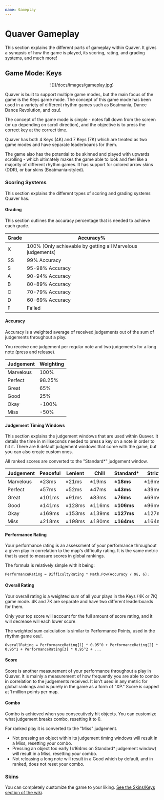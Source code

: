 ```yaml
---
name: Gameplay
---
```


# Quaver Gameplay

This section explains the different parts of gameplay within Quaver. It gives a synopsis of how the game is played, its scoring, rating, and grading systems, and much more!

## Game Mode: Keys

<center>
![](/docs/images/gameplay.jpg)
</center>

Quaver is built to support multiple game modes, but the main focus of the game is the Keys game mode. The concept of this game mode has been used in a variety of different rhythm games such as Beatmania, Dance Dance Revolution, and osu!.

The concept of the game mode is simple - notes fall down from the screen (or up depending on scroll direction), and the objective is to press the correct key at the correct time.

Quaver has both 4 Keys (4K) and 7 Keys (7K) which are treated as two game modes and have separate leaderboards for them.

The game also has the potential to be skinned and played with upwards scrolling - which ultimately makes the game able to look and feel like a majority of different rhythm games. It has support for colored arrow skins (DDR), or bar skins (Beatmania-styled).

### Scoring Systems

This section explains the different types of scoring and grading systems Quaver has.

#### Grading

This section outlines the accuracy percentage that is needed to achieve each grade.

| Grade | Accuracy%                                                  |
| ----- | ---------------------------------------------------------- |
| X     | 100% (Only achievable by getting all Marvelous judgements) |
| SS    | 99% Accuracy                                               |
| S     | 95-98% Accuracy                                            |
| A     | 90-94% Accuracy                                            |
| B     | 80-89% Accuracy                                            |
| C     | 70-79% Accuracy                                            |
| D     | 60-69% Accuracy                                            |
| F     | Failed                                                     |

#### Accuracy

Accuracy is a weighted average of received judgements out of the sum of judgements throughout a play.

You receive one judgement per regular note and two judgements for a long note (press and release).

| Judgement | Weighting |
| --------- | --------- |
| Marvelous | 100%      |
| Perfect   | 98.25%    |
| Great     | 65%       |
| Good      | 25%       |
| Okay      | -100%     |
| Miss      | -50%      |

#### Judgement Timing Windows

This section explains the judgement windows that are used within Quaver. It details the time in milliseconds needed to press a key on a note in order to hit it. 
There are 8 default judgement windows that come with the game, but you can also create custom ones. 

All ranked scores are converted to the "Standard*" judgement window.

| Judgement | Peaceful | Lenient | Chill  | Standard*  | Strict | Tough  | Extreme | Impossible |
| --------- | -------- | ------- | ------ | ---------- | ------ | ------ | ------- | ---------- |
| Marvelous | ±23ms    | ±21ms   | ±19ms  | **±18ms**  | ±16ms  | ±14ms  | ±13ms   | ±8ms       |
| Perfect   | ±57ms    | ±52ms   | ±47ms  | **±43ms**  | ±39ms  | ±35ms  | ±32ms   | ±20ms      |
| Great     | ±101ms   | ±91ms   | ±83ms  | **±76ms**  | ±69ms  | ±62ms  | ±57ms   | ±35ms      |
| Good      | ±141ms   | ±128ms  | ±116ms | **±106ms** | ±96ms  | ±87ms  | ±79ms   | ±49ms      |
| Okay      | ±169ms   | ±153ms  | ±139ms | **±127ms** | ±127ms | ±127ms | ±127ms  | ±127ms     |
| Miss      | ±218ms   | ±198ms  | ±180ms | **±164ms** | ±164ms | ±164ms | ±164ms  | ±164ms     |

#### Performance Rating

Your performance rating is an assessment of your performance throughout a given play in correlation to the map's difficulty rating. It is the same metric that is used to measure scores in global rankings.

The formula is relatively simple with it being:

`PerformanceRating = DifficultyRating * Math.Pow(Accuracy / 98, 6);`

#### Overall Rating

Your overall rating is a weighted sum of all your plays in the Keys (4K or 7K) game mode. 4K and 7K are separate and have two different leaderboards for them.

Only your top score will account for the full amount of score rating, and it will decrease will each lower score.

The weighted sum calculation is similar to Performance Points, used in the rhythm game osu!.

`OverallRating = PerformanceRating[1] * 0.95^0 + PerformanceRating[2] * 0.95^1 + PerformanceRating[3] * 0.95^2 + ...`

#### Score

Score is another measurement of your performance throughout a play in Quaver. It is mainly a measurement of how frequently you are able to combo in correlation to the judgements received. It isn't used in any metric for global rankings and is purely in the game as a form of "XP." Score is capped at 1 million points per map.

#### Combo

Combo is achieved when you consecutively hit objects. You can customize what judgement breaks combo, resetting it to 0.

For ranked play it is converted to the "Miss" judgement.

* Not pressing an object within its judgement timing windows will result in a Miss, resetting your combo.
* Pressing an object too early (±164ms on Standard* judgement window) will result in a Miss, resetting your combo.
* Not releasing a long note will result in a Good which by default, and in ranked, does not reset your combo.

### Skins

You can completely customize the game to your liking. [See the Skins/Keys section of the wiki](/docs/Skins/Keys).
